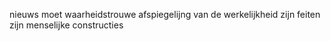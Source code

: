 nieuws moet waarheidstrouwe afspiegelijng van de werkelijkheid zijn
feiten zijn menselijke constructies
